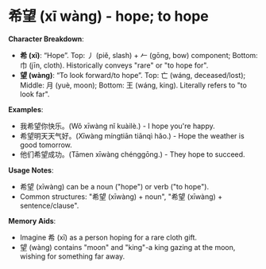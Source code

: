 # **希望 (xī wàng) - hope; to hope**

**Character Breakdown**:  
- **希 (xī)**: “Hope”. Top: 丿 (piě, slash) + 𠂉 (gōng, bow) component; Bottom: 巾 (jīn, cloth). Historically conveys "rare" or "to hope for".  
- **望 (wàng)**: “To look forward/to hope”. Top: 亡 (wáng, deceased/lost); Middle: 月 (yuè, moon); Bottom: 王 (wáng, king). Literally refers to "to look far".

**Examples**:  
- 我希望你快乐。(Wǒ xīwàng nǐ kuàilè.) - I hope you're happy.  
- 希望明天天气好。(Xīwàng míngtiān tiānqì hǎo.) - Hope the weather is good tomorrow.  
- 他们希望成功。(Tāmen xīwàng chénggōng.) - They hope to succeed.

**Usage Notes**:  
- 希望 (xīwàng) can be a noun ("hope") or verb ("to hope").  
- Common structures: "希望 (xīwàng) + noun", "希望 (xīwàng) + sentence/clause".

**Memory Aids**:  
- Imagine 希 (xī) as a person hoping for a rare cloth gift.  
- 望 (wàng) contains "moon" and "king"-a king gazing at the moon, wishing for something far away.